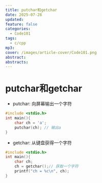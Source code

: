 ```yaml
---
title: putchar和getchar
date: 2025-07-28
updated: 
feature: false
categories:
  - Code101
tags:
  - c/cpp
mp3: 
cover: /images/article-cover/Code101.png
abstract: 
abstracts:
---
```


# putchar和getchar

- putchar: 向屏幕输出一个字符

```c
#include <stdio.h>
int main(){
    char ch = 'a';
    putchar(ch); // 输出a
}
```

- getchar: 从键盘获得一个字符

```c
#include <stdio.h>
int main(){
    char ch;
    ch = getchar();// 获取一个字符
    printf("ch = %c\n", ch);
}
```

